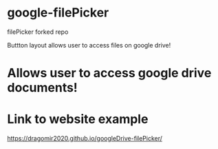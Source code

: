 # google-filePicker
filePicker forked repo

Buttton layout allows user to access files on google drive!

# Allows user to access google drive documents!

# Link to website example
https://dragomir2020.github.io/googleDrive-filePicker/
